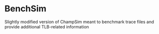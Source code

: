# BenchSim

Slightly modified version of ChampSim meant to benchmark trace files and provide additional TLB-related information
